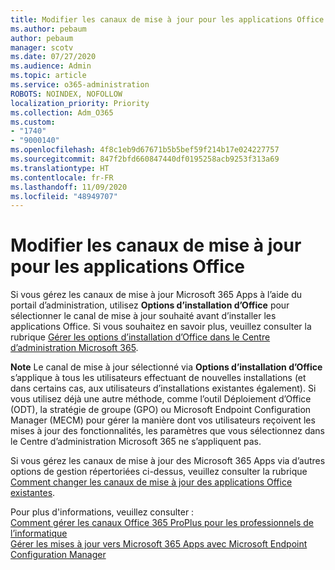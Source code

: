 ```yaml
---
title: Modifier les canaux de mise à jour pour les applications Office
ms.author: pebaum
author: pebaum
manager: scotv
ms.date: 07/27/2020
ms.audience: Admin
ms.topic: article
ms.service: o365-administration
ROBOTS: NOINDEX, NOFOLLOW
localization_priority: Priority
ms.collection: Adm_O365
ms.custom:
- "1740"
- "9000140"
ms.openlocfilehash: 4f8c1eb9d67671b5b5bef59f214b17e024227757
ms.sourcegitcommit: 847f2bfd660847440df0195258acb9253f313a69
ms.translationtype: HT
ms.contentlocale: fr-FR
ms.lasthandoff: 11/09/2020
ms.locfileid: "48949707"
---
```

# <a name="change-update-channels-for-office-apps"></a>Modifier les canaux de mise à jour pour les applications Office

Si vous gérez les canaux de mise à jour Microsoft 365 Apps à l’aide du portail d’administration, utilisez **Options d’installation d’Office** pour sélectionner le canal de mise à jour souhaité avant d’installer les applications Office. Si vous souhaitez en savoir plus, veuillez consulter la rubrique [Gérer les options d’installation d’Office dans le Centre d’administration Microsoft 365](https://docs.microsoft.com/deployoffice/manage-software-download-settings-office-365).

**Note** Le canal de mise à jour sélectionné via **Options d’installation d’Office** s’applique à tous les utilisateurs effectuant de nouvelles installations (et dans certains cas, aux utilisateurs d’installations existantes également). Si vous utilisez déjà une autre méthode, comme l’outil Déploiement d’Office (ODT), la stratégie de groupe (GPO) ou Microsoft Endpoint Configuration Manager (MECM) pour gérer la manière dont vos utilisateurs reçoivent les mises à jour des fonctionnalités, les paramètres que vous sélectionnez dans le Centre d’administration Microsoft 365 ne s’appliquent pas.

Si vous gérez les canaux de mise à jour des Microsoft 365 Apps via d’autres options de gestion répertoriées ci-dessus, veuillez consulter la rubrique [Comment changer les canaux de mise à jour des applications Office existantes](https://support.microsoft.com/help/3185078/how-to-switch-from-semi-annual-channel-to-monthly-channel).

Pour plus d'informations, veuillez consulter :  
[Comment gérer les canaux Office 365 ProPlus pour les professionnels de l’informatique](https://techcommunity.microsoft.com/t5/office-365-blog/how-to-manage-office-365-proplus-channels-for-it-pros/ba-p/795813)  
[Gérer les mises à jour vers Microsoft 365 Apps avec Microsoft Endpoint Configuration Manager](https://docs.microsoft.com/deployoffice/manage-microsoft-365-apps-updates-configuration-manager)